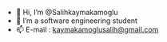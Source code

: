 - 👋 Hi, I’m @Salihkaymakamoglu
- 👀 I’m a software engineering student
- 📫 E-mail : kaymakamoglusalih@gmail.com

